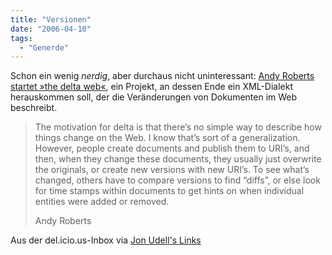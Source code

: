 ```yaml
---
title: "Versionen"
date: "2006-04-10"
tags:
  - "Generde"
---
```


Schon ein wenig _nerdig_, aber durchaus nicht uninteressant: [Andy Roberts startet »the delta web«](http://andyroberts007.blogspot.com/2006/04/delta-web_03.html), ein Projekt, an dessen Ende ein XML-Dialekt herauskommen soll, der die Veränderungen von Dokumenten im Web beschreibt.

> The motivation for delta is that there’s no simple way to describe how things change on the Web. I know that’s sort of a generalization. However, people create documents and publish them to URI’s, and then, when they change these documents, they usually just overwrite the originals, or create new versions with new URI’s. To see what’s changed, others have to compare versions to find “diffs”, or else look for time stamps within documents to get hints on when individual entities were added or removed.
>
> Andy Roberts

Aus der del.icio.us-Inbox via [Jon Udell's Links](http://del.icio.us/judell)
